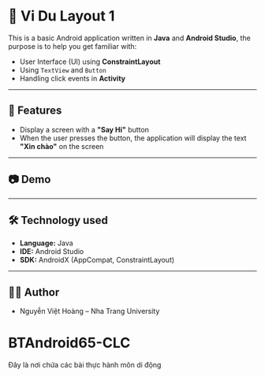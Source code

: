 
# 📱 Vi Du Layout 1

This is a basic Android application written in **Java** and **Android Studio**, the purpose is to help you get familiar with:
- User Interface (UI) using **ConstraintLayout**
- Using `TextView` and `Button`
- Handling click events in **Activity**

---

## 🚀 Features
- Display a screen with a **"Say Hi"** button  
- When the user presses the button, the application will display the text **"Xin chào"** on the screen

---

## 📷 Demo



---

## 🛠️ Technology used
- **Language:** Java  
- **IDE:** Android Studio  
- **SDK:** AndroidX (AppCompat, ConstraintLayout)  

---

## 👨‍💻 Author
- Nguyễn Việt Hoàng – Nha Trang University  

# BTAndroid65-CLC
Đây là nơi chứa các bài thực hành môn di động

